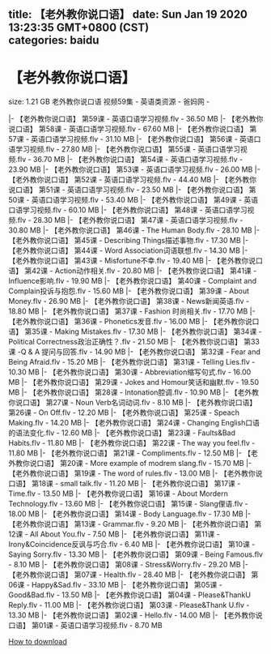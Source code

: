 
title: 【老外教你说口语】
date: Sun Jan 19 2020 13:23:35 GMT+0800 (CST)    
categories: baidu
---

# 【老外教你说口语】
size: 1.21 GB
 老外教你说口语 视频59集 - 英语类资源 - 爸妈网 -
 
|- 【老外教你说口语】 第59课 - 英语口语学习视频.flv - 36.50 MB
|- 【老外教你说口语】 第58课 - 英语口语学习视频.flv - 67.60 MB
|- 【老外教你说口语】 第57课 - 英语口语学习视频.flv - 31.10 MB
|- 【老外教你说口语】 第56课 - 英语口语学习视频.flv - 27.80 MB
|- 【老外教你说口语】 第55课 - 英语口语学习视频.flv - 36.70 MB
|- 【老外教你说口语】 第54课 - 英语口语学习视频.flv - 23.90 MB
|- 【老外教你说口语】 第53课 - 英语口语学习视频.flv - 26.00 MB
|- 【老外教你说口语】 第52课 - 英语口语学习视频.flv - 44.40 MB
|- 【老外教你说口语】 第51课 - 英语口语学习视频.flv - 23.50 MB
|- 【老外教你说口语】 第50课 - 英语口语学习视频.flv - 53.40 MB
|- 【老外教你说口语】 第49课 - 英语口语学习视频.flv - 60.10 MB
|- 【老外教你说口语】 第48课 - 英语口语学习视频.flv - 28.30 MB
|- 【老外教你说口语】 第47课 - 英语口语学习视频.flv - 30.80 MB
|- 【老外教你说口语】 第46课 - The Human Body.flv - 28.10 MB
|- 【老外教你说口语】 第45课 - Describing Things描述事物.flv - 17.30 MB
|- 【老外教你说口语】 第44课 - Word Association词语联想.flv - 14.30 MB
|- 【老外教你说口语】 第43课 - Misfortune不幸.flv - 19.40 MB
|- 【老外教你说口语】 第42课 - Action动作相关.flv - 20.80 MB
|- 【老外教你说口语】 第41课 - Influence影响.flv - 19.90 MB
|- 【老外教你说口语】 第40课 - Complaint and Complain投诉与抱怨.flv - 15.60 MB
|- 【老外教你说口语】 第39课 - About Money.flv - 26.90 MB
|- 【老外教你说口语】 第38课 - News新闻英语.flv - 18.80 MB
|- 【老外教你说口语】 第37课 - Fashion 时尚相关.flv - 17.70 MB
|- 【老外教你说口语】 第36课 - Phonetics发音.flv - 16.00 MB
|- 【老外教你说口语】 第35课 - Making Mistakes.flv - 17.30 MB
|- 【老外教你说口语】 第34课 - Political Correctness政治正确性？.flv - 21.50 MB
|- 【老外教你说口语】 第33课 -Q & A 提问与回答.flv - 14.90 MB
|- 【老外教你说口语】 第32课 - Fear and Being Afraid.flv - 15.20 MB
|- 【老外教你说口语】 第31课 - Telling Lies.flv - 10.30 MB
|- 【老外教你说口语】 第30课 - Abbreviation缩写句式.flv - 16.00 MB
|- 【老外教你说口语】 第29课 - Jokes and Homour笑话和幽默.flv - 19.50 MB
|- 【老外教你说口语】 第28课 - Intonation腔调.flv - 10.90 MB
|- 【老外教你说口语】 第27课 - Noun Verb名词动词.flv - 8.10 MB
|- 【老外教你说口语】 第26课 - On Off.flv - 12.20 MB
|- 【老外教你说口语】 第25课 - Speach Making.flv - 14.20 MB
|- 【老外教你说口语】 第24课 - Changing English口语的语法变化.flv - 12.60 MB
|- 【老外教你说口语】 第23课 - Faults&Bad Habits.flv - 11.80 MB
|- 【老外教你说口语】 第22课 - The way you feel.flv - 11.80 MB
|- 【老外教你说口语】 第21课 - Compliments.flv - 12.50 MB
|- 【老外教你说口语】 第20课 - More example of modrem slang.flv - 15.70 MB
|- 【老外教你说口语】 第19课 - The word of rules.flv - 13.00 MB
|- 【老外教你说口语】 第18课 - small talk.flv - 11.20 MB
|- 【老外教你说口语】 第17课 - Time.flv - 13.50 MB
|- 【老外教你说口语】 第16课 - About Mordern Technology.flv - 13.60 MB
|- 【老外教你说口语】 第15课 - Slang俚语.flv - 18.00 MB
|- 【老外教你说口语】 第14课 - Body Language.flv - 17.30 MB
|- 【老外教你说口语】 第13课 - Grammar.flv - 9.20 MB
|- 【老外教你说口语】 第12课 - All About You.flv - 7.50 MB
|- 【老外教你说口语】 第11课 - Irony&Coincidence反讽与巧合.flv - 6.40 MB
|- 【老外教你说口语】 第10课 - Saying Sorry.flv - 13.30 MB
|- 【老外教你说口语】 第09课 - Being Famous.flv - 8.10 MB
|- 【老外教你说口语】 第08课 - Stress&Worry.flv - 29.20 MB
|- 【老外教你说口语】 第07课 - Health.flv - 28.40 MB
|- 【老外教你说口语】 第06课 - Happy&Sad.flv - 33.10 MB
|- 【老外教你说口语】 第05课 - Good&Bad.flv - 13.50 MB
|- 【老外教你说口语】 第04课 - Please&ThankU Reply.flv - 11.00 MB
|- 【老外教你说口语】 第03课 - Please&Thank U.flv - 13.30 MB
|- 【老外教你说口语】 第02课 - Hello.flv - 14.00 MB
|- 【老外教你说口语】 第01课 - 英语口语学习视频.flv - 8.70 MB

[How to download](https://bpcam.bemobtrk.com/go/2ceec3aa-1ca2-46d6-b9ff-aaa5c184517c?jno=140)